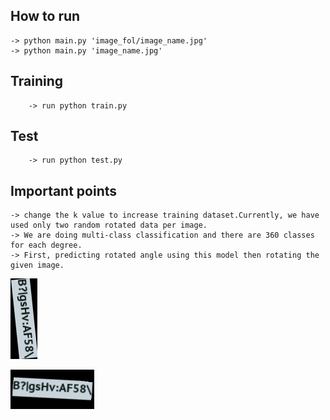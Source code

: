## How to run
	-> python main.py 'image_fol/image_name.jpg' 
	-> python main.py 'image_name.jpg' 

## Training
        -> run python train.py
	
## Test
        -> run python test.py

## Important points
	-> change the k value to increase training dataset.Currently, we have used only two random rotated data per image.
	-> We are doing multi-class classification and there are 360 classes for each degree.
	-> First, predicting rotated angle using this model then rotating the given image.
	
	
![Skewed Image](https://github.com/krshubh/SkewedImage/blob/master/word_rotation_dataset/test/000005100.png?raw=true)

![Output Image](https://github.com/krshubh/SkewedImage/blob/master/output/000005100.png?raw=true)


